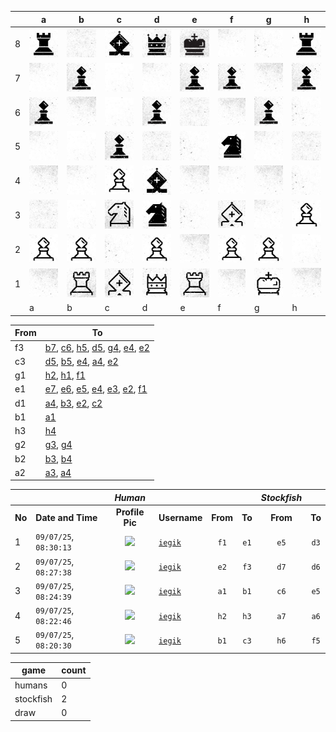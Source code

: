 |   | a | b | c | d | e | f | g | h |
|---|---|---|---|---|---|---|---|---|
| 8 | ![piece](./pieces/style-2/rook-b.jpg) | ![piece](./pieces/style-2/bg-4.jpg) | ![piece](./pieces/style-2/bishop-b.jpg) | ![piece](./pieces/style-2/queen-b.jpg) | ![piece](./pieces/style-2/king-b.jpg) | ![piece](./pieces/style-2/bg-3.jpg) | ![piece](./pieces/style-2/bg-2.jpg) | ![piece](./pieces/style-2/rook-b.jpg) |
| 7 | ![piece](./pieces/style-2/bg-3.jpg) | ![piece](./pieces/style-2/pawn-b.jpg) | ![piece](./pieces/style-2/bg-1.jpg) | ![piece](./pieces/style-2/bg-3.jpg) | ![piece](./pieces/style-2/pawn-b.jpg) | ![piece](./pieces/style-2/pawn-b.jpg) | ![piece](./pieces/style-2/bg-5.jpg) | ![piece](./pieces/style-2/pawn-b.jpg) |
| 6 | ![piece](./pieces/style-2/pawn-b.jpg) | ![piece](./pieces/style-2/bg-5.jpg) | ![piece](./pieces/style-2/bg-1.jpg) | ![piece](./pieces/style-2/pawn-b.jpg) | ![piece](./pieces/style-2/bg-4.jpg) | ![piece](./pieces/style-2/bg-5.jpg) | ![piece](./pieces/style-2/pawn-b.jpg) | ![piece](./pieces/style-2/bg-2.jpg) |
| 5 | ![piece](./pieces/style-2/bg-3.jpg) | ![piece](./pieces/style-2/bg-1.jpg) | ![piece](./pieces/style-2/pawn-b.jpg) | ![piece](./pieces/style-2/bg-4.jpg) | ![piece](./pieces/style-2/bg-2.jpg) | ![piece](./pieces/style-2/knight-b.jpg) | ![piece](./pieces/style-2/bg-3.jpg) | ![piece](./pieces/style-2/bg-4.jpg) |
| 4 | ![piece](./pieces/style-2/bg-5.jpg) | ![piece](./pieces/style-2/bg-3.jpg) | ![piece](./pieces/style-2/pawn-w.jpg) | ![piece](./pieces/style-2/bishop-b.jpg) | ![piece](./pieces/style-2/bg-5.jpg) | ![piece](./pieces/style-2/bg-3.jpg) | ![piece](./pieces/style-2/bg-5.jpg) | ![piece](./pieces/style-2/bg-2.jpg) |
| 3 | ![piece](./pieces/style-2/bg-4.jpg) | ![piece](./pieces/style-2/bg-1.jpg) | ![piece](./pieces/style-2/knight-w.jpg) | ![piece](./pieces/style-2/knight-b.jpg) | ![piece](./pieces/style-2/bg-2.jpg) | ![piece](./pieces/style-2/bishop-w.jpg) | ![piece](./pieces/style-2/bg-3.jpg) | ![piece](./pieces/style-2/pawn-w.jpg) |
| 2 | ![piece](./pieces/style-2/pawn-w.jpg) | ![piece](./pieces/style-2/pawn-w.jpg) | ![piece](./pieces/style-2/bg-2.jpg) | ![piece](./pieces/style-2/pawn-w.jpg) | ![piece](./pieces/style-2/bg-5.jpg) | ![piece](./pieces/style-2/pawn-w.jpg) | ![piece](./pieces/style-2/pawn-w.jpg) | ![piece](./pieces/style-2/bg-1.jpg) |
| 1 | ![piece](./pieces/style-2/bg-5.jpg) | ![piece](./pieces/style-2/rook-w.jpg) | ![piece](./pieces/style-2/bishop-w.jpg) | ![piece](./pieces/style-2/queen-w.jpg) | ![piece](./pieces/style-2/rook-w.jpg) | ![piece](./pieces/style-2/bg-5.jpg) | ![piece](./pieces/style-2/king-w.jpg) | ![piece](./pieces/style-2/bg-5.jpg) |
|   | a | b | c | d | e | f | g | h |


| From |  To  |
|------|------|
|  f3  | [b7](https://github.com/tanishq-singh-2407/readme-chess/issues/new?title=chess_move_f3b7&labels=make+move&body=Just+push+%27Submit+new+issue%27.+You+don%27t+need+to+do+anything+else.), [c6](https://github.com/tanishq-singh-2407/readme-chess/issues/new?title=chess_move_f3c6&labels=make+move&body=Just+push+%27Submit+new+issue%27.+You+don%27t+need+to+do+anything+else.), [h5](https://github.com/tanishq-singh-2407/readme-chess/issues/new?title=chess_move_f3h5&labels=make+move&body=Just+push+%27Submit+new+issue%27.+You+don%27t+need+to+do+anything+else.), [d5](https://github.com/tanishq-singh-2407/readme-chess/issues/new?title=chess_move_f3d5&labels=make+move&body=Just+push+%27Submit+new+issue%27.+You+don%27t+need+to+do+anything+else.), [g4](https://github.com/tanishq-singh-2407/readme-chess/issues/new?title=chess_move_f3g4&labels=make+move&body=Just+push+%27Submit+new+issue%27.+You+don%27t+need+to+do+anything+else.), [e4](https://github.com/tanishq-singh-2407/readme-chess/issues/new?title=chess_move_f3e4&labels=make+move&body=Just+push+%27Submit+new+issue%27.+You+don%27t+need+to+do+anything+else.), [e2](https://github.com/tanishq-singh-2407/readme-chess/issues/new?title=chess_move_f3e2&labels=make+move&body=Just+push+%27Submit+new+issue%27.+You+don%27t+need+to+do+anything+else.) |
|  c3  | [d5](https://github.com/tanishq-singh-2407/readme-chess/issues/new?title=chess_move_c3d5&labels=make+move&body=Just+push+%27Submit+new+issue%27.+You+don%27t+need+to+do+anything+else.), [b5](https://github.com/tanishq-singh-2407/readme-chess/issues/new?title=chess_move_c3b5&labels=make+move&body=Just+push+%27Submit+new+issue%27.+You+don%27t+need+to+do+anything+else.), [e4](https://github.com/tanishq-singh-2407/readme-chess/issues/new?title=chess_move_c3e4&labels=make+move&body=Just+push+%27Submit+new+issue%27.+You+don%27t+need+to+do+anything+else.), [a4](https://github.com/tanishq-singh-2407/readme-chess/issues/new?title=chess_move_c3a4&labels=make+move&body=Just+push+%27Submit+new+issue%27.+You+don%27t+need+to+do+anything+else.), [e2](https://github.com/tanishq-singh-2407/readme-chess/issues/new?title=chess_move_c3e2&labels=make+move&body=Just+push+%27Submit+new+issue%27.+You+don%27t+need+to+do+anything+else.) |
|  g1  | [h2](https://github.com/tanishq-singh-2407/readme-chess/issues/new?title=chess_move_g1h2&labels=make+move&body=Just+push+%27Submit+new+issue%27.+You+don%27t+need+to+do+anything+else.), [h1](https://github.com/tanishq-singh-2407/readme-chess/issues/new?title=chess_move_g1h1&labels=make+move&body=Just+push+%27Submit+new+issue%27.+You+don%27t+need+to+do+anything+else.), [f1](https://github.com/tanishq-singh-2407/readme-chess/issues/new?title=chess_move_g1f1&labels=make+move&body=Just+push+%27Submit+new+issue%27.+You+don%27t+need+to+do+anything+else.) |
|  e1  | [e7](https://github.com/tanishq-singh-2407/readme-chess/issues/new?title=chess_move_e1e7&labels=make+move&body=Just+push+%27Submit+new+issue%27.+You+don%27t+need+to+do+anything+else.), [e6](https://github.com/tanishq-singh-2407/readme-chess/issues/new?title=chess_move_e1e6&labels=make+move&body=Just+push+%27Submit+new+issue%27.+You+don%27t+need+to+do+anything+else.), [e5](https://github.com/tanishq-singh-2407/readme-chess/issues/new?title=chess_move_e1e5&labels=make+move&body=Just+push+%27Submit+new+issue%27.+You+don%27t+need+to+do+anything+else.), [e4](https://github.com/tanishq-singh-2407/readme-chess/issues/new?title=chess_move_e1e4&labels=make+move&body=Just+push+%27Submit+new+issue%27.+You+don%27t+need+to+do+anything+else.), [e3](https://github.com/tanishq-singh-2407/readme-chess/issues/new?title=chess_move_e1e3&labels=make+move&body=Just+push+%27Submit+new+issue%27.+You+don%27t+need+to+do+anything+else.), [e2](https://github.com/tanishq-singh-2407/readme-chess/issues/new?title=chess_move_e1e2&labels=make+move&body=Just+push+%27Submit+new+issue%27.+You+don%27t+need+to+do+anything+else.), [f1](https://github.com/tanishq-singh-2407/readme-chess/issues/new?title=chess_move_e1f1&labels=make+move&body=Just+push+%27Submit+new+issue%27.+You+don%27t+need+to+do+anything+else.) |
|  d1  | [a4](https://github.com/tanishq-singh-2407/readme-chess/issues/new?title=chess_move_d1a4&labels=make+move&body=Just+push+%27Submit+new+issue%27.+You+don%27t+need+to+do+anything+else.), [b3](https://github.com/tanishq-singh-2407/readme-chess/issues/new?title=chess_move_d1b3&labels=make+move&body=Just+push+%27Submit+new+issue%27.+You+don%27t+need+to+do+anything+else.), [e2](https://github.com/tanishq-singh-2407/readme-chess/issues/new?title=chess_move_d1e2&labels=make+move&body=Just+push+%27Submit+new+issue%27.+You+don%27t+need+to+do+anything+else.), [c2](https://github.com/tanishq-singh-2407/readme-chess/issues/new?title=chess_move_d1c2&labels=make+move&body=Just+push+%27Submit+new+issue%27.+You+don%27t+need+to+do+anything+else.) |
|  b1  | [a1](https://github.com/tanishq-singh-2407/readme-chess/issues/new?title=chess_move_b1a1&labels=make+move&body=Just+push+%27Submit+new+issue%27.+You+don%27t+need+to+do+anything+else.) |
|  h3  | [h4](https://github.com/tanishq-singh-2407/readme-chess/issues/new?title=chess_move_h3h4&labels=make+move&body=Just+push+%27Submit+new+issue%27.+You+don%27t+need+to+do+anything+else.) |
|  g2  | [g3](https://github.com/tanishq-singh-2407/readme-chess/issues/new?title=chess_move_g2g3&labels=make+move&body=Just+push+%27Submit+new+issue%27.+You+don%27t+need+to+do+anything+else.), [g4](https://github.com/tanishq-singh-2407/readme-chess/issues/new?title=chess_move_g2g4&labels=make+move&body=Just+push+%27Submit+new+issue%27.+You+don%27t+need+to+do+anything+else.) |
|  b2  | [b3](https://github.com/tanishq-singh-2407/readme-chess/issues/new?title=chess_move_b2b3&labels=make+move&body=Just+push+%27Submit+new+issue%27.+You+don%27t+need+to+do+anything+else.), [b4](https://github.com/tanishq-singh-2407/readme-chess/issues/new?title=chess_move_b2b4&labels=make+move&body=Just+push+%27Submit+new+issue%27.+You+don%27t+need+to+do+anything+else.) |
|  a2  | [a3](https://github.com/tanishq-singh-2407/readme-chess/issues/new?title=chess_move_a2a3&labels=make+move&body=Just+push+%27Submit+new+issue%27.+You+don%27t+need+to+do+anything+else.), [a4](https://github.com/tanishq-singh-2407/readme-chess/issues/new?title=chess_move_a2a4&labels=make+move&body=Just+push+%27Submit+new+issue%27.+You+don%27t+need+to+do+anything+else.) |


|||_Human_||||_Stockfish_||
|-|-|:-:|-|:-:|:-:|:-:|:-:|
|**No**|**Date and Time**|**Profile Pic**|**Username**|**From**|**To**|**From**|**To**|
|1|`09/07/25`, `08:30:13`|<img src="https://github.com/iegik.png" height="50px" /> | [`iegik`](https://github.com/iegik)|`f1`|`e1`|`e5`|`d3`|
|2|`09/07/25`, `08:27:38`|<img src="https://github.com/iegik.png" height="50px" /> | [`iegik`](https://github.com/iegik)|`e2`|`f3`|`d7`|`d6`|
|3|`09/07/25`, `08:24:39`|<img src="https://github.com/iegik.png" height="50px" /> | [`iegik`](https://github.com/iegik)|`a1`|`b1`|`c6`|`e5`|
|4|`09/07/25`, `08:22:46`|<img src="https://github.com/iegik.png" height="50px" /> | [`iegik`](https://github.com/iegik)|`h2`|`h3`|`a7`|`a6`|
|5|`09/07/25`, `08:20:30`|<img src="https://github.com/iegik.png" height="50px" /> | [`iegik`](https://github.com/iegik)|`b1`|`c3`|`h6`|`f5`|


| game | count |
|------|-------|
| humans | 0 |
| stockfish | 2 |
| draw | 0 |


